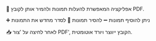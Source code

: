 📱 אפליקציה המאפשרת להעלות תמונות ולהמיר אותן לקובץ PDF.

➕ ניתן להוסיף תמונות
➖ להסיר תמונות
🔄 לסדר מחדש את התמונות

📥 לאחר לחיצה על 'צור PDF', הקובץ ייווצר ויורד אוטומטית.
